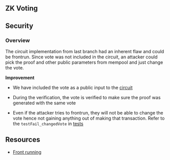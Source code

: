 ## ZK Voting

## Security

### Overview

The circuit implementation from last branch had an inherent flaw and could be frontrun. Since vote was not included in the circuit, an attacker could pick the proof and other public parameters from mempool and just change the vote.

__Improvement__

* We have included the vote as a public input to the [circuit](circuits/src/main.nr)

* During the verification, the vote is verified to make sure the proof was generated with the same vote

* Even if the attacker tries to frontrun, they will not be able to change the vote hence not gaining anything out of making that transaction. Refer to the `testFail_changedVote` in [tests](test/Voting.t.sol)

## Resources

* [Front running](https://medium.com/degate/an-analysis-of-ethereum-front-running-and-its-defense-solutions-34ef81ba8456)
